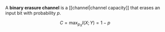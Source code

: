 A **binary erasure channel** is a [[channel|channel capacity]] that erases an input bit with probability $p$.

$$
C = \max_{p_X} I(X;Y) = 1 - p
$$